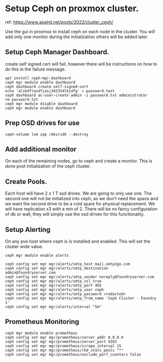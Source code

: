 # Setup Ceph on proxmox cluster.

ref: https://www.apalrd.net/posts/2022/cluster_ceph/

Use the gui in proxmox to install ceph on each node in the cluster. You will add only one monitor during the initialization others will be added later.

## Setup Ceph Manager Dashboard.

create self signed cert will fail, however there will be instructions on how to do this in the failure message.

```
apt install ceph-mgr-dashboard
ceph mgr module enable dashboard
ceph dashboard create-self-signed-cert
echo 'alskdflasdfjasj342354lkjdfg' > password.text
ceph dashboard ac-user-create admin -i password.txt administrator
rm password.txt
ceph mgr module disable dashboard
ceph mgr module enable dashboard

```

## Prep OSD drives for use

```
ceph-volume lvm zap /dev/sdX --destroy
```

## Add additional monitor

On each of the remaining nodes, go to ceph and create a monitor. This is done post initialization of the ceph cluster.

## Create Pools.

Each host will have 2 x 1 T ssd drives. We are going to only use one. The second one will not be initialized into ceph, as we don't need the space and we want the second drive to be a cold spare for physical replacement. We will have replication x3 with a min of 2. There will be no fancy configuration of db or wall, they will simply use the osd drives for this functionality.

## Setup Alerting

On any pve host where ceph is is installed and enabled. This will set the cluster wide value.

```
ceph mgr module enable alerts

ceph config set mgr mgr/alerts/smtp_host mail.smtp2go.com
ceph config set mgr mgr/alerts/smtp_destination admin@foundryserver.com
ceph config set mgr mgr/alerts/smtp_sender noreply@foundryserver.com
ceph config set mgr mgr/alerts/smtp_ssl true
ceph config set mgr mgr/alerts/smtp_port 465
ceph config set mgr mgr/alerts/smtp_user ceph
ceph config set mgr mgr/alerts/smtp_password <redacted>
ceph config set mgr mgr/alerts/smtp_from_name 'Ceph Cluster - Foundry 1'
ceph config set mgr mgr/alerts/interval "5m"
```

## Prometheus Monitoring

```
ceph mgr module enable prometheus
ceph config set mgr mgr/prometheus/server_addr 0.0.0.0
ceph config set mgr mgr/prometheus/server_port 9283
ceph config set mgr mgr/prometheus/scrape_interval 15
ceph config set mgr mgr/prometheus/rbd_stats_pools "*"
ceph config set mgr mgr/prometheus/exclude_perf_counters false

```
